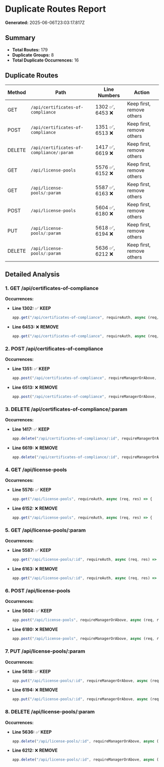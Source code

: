 # Duplicate Routes Report

**Generated:** 2025-06-06T23:03:17.817Z

## Summary

- **Total Routes:** 179
- **Duplicate Groups:** 8
- **Total Duplicate Occurrences:** 16

## Duplicate Routes

| Method | Path | Line Numbers | Action |
|--------|------|--------------|--------|
| GET | `/api/certificates-of-compliance` | 1302 ✅, 6453 ❌ | Keep first, remove others |
| POST | `/api/certificates-of-compliance` | 1351 ✅, 6513 ❌ | Keep first, remove others |
| DELETE | `/api/certificates-of-compliance/:param` | 1417 ✅, 6619 ❌ | Keep first, remove others |
| GET | `/api/license-pools` | 5576 ✅, 6152 ❌ | Keep first, remove others |
| GET | `/api/license-pools/:param` | 5587 ✅, 6163 ❌ | Keep first, remove others |
| POST | `/api/license-pools` | 5604 ✅, 6180 ❌ | Keep first, remove others |
| PUT | `/api/license-pools/:param` | 5618 ✅, 6194 ❌ | Keep first, remove others |
| DELETE | `/api/license-pools/:param` | 5636 ✅, 6212 ❌ | Keep first, remove others |

## Detailed Analysis

### 1. GET /api/certificates-of-compliance

**Occurrences:**

- **Line 1302:** ✅ **KEEP**
  ```javascript
  app.get("/api/certificates-of-compliance", requireAuth, async (req, res) => {
  ```

- **Line 6453:** ❌ **REMOVE**
  ```javascript
  app.get("/api/certificates-of-compliance", requireAuth, async (req, res) => {
  ```

### 2. POST /api/certificates-of-compliance

**Occurrences:**

- **Line 1351:** ✅ **KEEP**
  ```javascript
  app.post("/api/certificates-of-compliance", requireManagerOrAbove, async (req, res) => {
  ```

- **Line 6513:** ❌ **REMOVE**
  ```javascript
  app.post("/api/certificates-of-compliance", requireManagerOrAbove, async (req, res) => {
  ```

### 3. DELETE /api/certificates-of-compliance/:param

**Occurrences:**

- **Line 1417:** ✅ **KEEP**
  ```javascript
  app.delete("/api/certificates-of-compliance/:id", requireManagerOrAbove, async (req, res) => {
  ```

- **Line 6619:** ❌ **REMOVE**
  ```javascript
  app.delete("/api/certificates-of-compliance/:id", requireManagerOrAbove, async (req, res) => {
  ```

### 4. GET /api/license-pools

**Occurrences:**

- **Line 5576:** ✅ **KEEP**
  ```javascript
  app.get("/api/license-pools", requireAuth, async (req, res) => {
  ```

- **Line 6152:** ❌ **REMOVE**
  ```javascript
  app.get("/api/license-pools", requireAuth, async (req, res) => {
  ```

### 5. GET /api/license-pools/:param

**Occurrences:**

- **Line 5587:** ✅ **KEEP**
  ```javascript
  app.get("/api/license-pools/:id", requireAuth, async (req, res) => {
  ```

- **Line 6163:** ❌ **REMOVE**
  ```javascript
  app.get("/api/license-pools/:id", requireAuth, async (req, res) => {
  ```

### 6. POST /api/license-pools

**Occurrences:**

- **Line 5604:** ✅ **KEEP**
  ```javascript
  app.post("/api/license-pools", requireManagerOrAbove, async (req, res) => {
  ```

- **Line 6180:** ❌ **REMOVE**
  ```javascript
  app.post("/api/license-pools", requireManagerOrAbove, async (req, res) => {
  ```

### 7. PUT /api/license-pools/:param

**Occurrences:**

- **Line 5618:** ✅ **KEEP**
  ```javascript
  app.put("/api/license-pools/:id", requireManagerOrAbove, async (req, res) => {
  ```

- **Line 6194:** ❌ **REMOVE**
  ```javascript
  app.put("/api/license-pools/:id", requireManagerOrAbove, async (req, res) => {
  ```

### 8. DELETE /api/license-pools/:param

**Occurrences:**

- **Line 5636:** ✅ **KEEP**
  ```javascript
  app.delete("/api/license-pools/:id", requireManagerOrAbove, async (req, res) => {
  ```

- **Line 6212:** ❌ **REMOVE**
  ```javascript
  app.delete("/api/license-pools/:id", requireManagerOrAbove, async (req, res) => {
  ```

